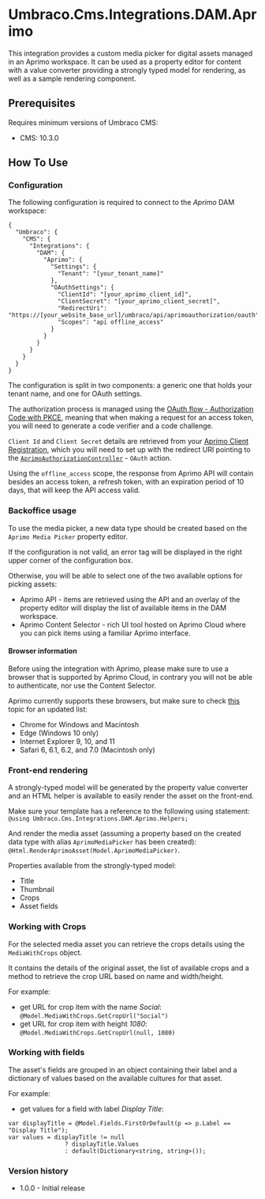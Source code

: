 # Umbraco.Cms.Integrations.DAM.Aprimo

This integration provides a custom media picker for digital assets managed in an Aprimo workspace. It can be used as a property editor for content with a value converter providing a strongly typed model for rendering, as well as a sample rendering component.

## Prerequisites

Requires minimum versions of Umbraco CMS: 
- CMS: 10.3.0

## How To Use

### Configuration

The following configuration is required to connect to the _Aprimo_ DAM workspace:

```
{
  "Umbraco": {
    "CMS": {
      "Integrations": {
        "DAM": {
          "Aprimo": {
            "Settings": {
              "Tenant": "[your_tenant_name]"
            },
            "OAuthSettings": {
              "ClientId": "[your_aprimo_client_id]",
              "ClientSecret": "[your_aprimo_client_secret]",
              "RedirectUri": "https://[your_website_base_url]/umbraco/api/aprimoauthorization/oauth",
              "Scopes": "api offline_access"
            }
          }
        }
      }
    }
  }
}
```

The configuration is split in two components: a generic one that holds your tenant name, and one for OAuth settings.

The authorization process is managed using the [OAuth flow - Authorization Code with PKCE](https://developers.aprimo.com/marketing-operations/rest-api/authorization/#module7), meaning that when making a request for an access token, you will need to generate a code verifier and a code challenge. 

`Client Id` and `Client Secret` details are retrieved from your [Aprimo Client Registration](https://developers.aprimo.com/marketing-operations/rest-api/authorization/#module2), which you will need to set up with the redirect URI pointing to the [`AprimoAuthorizationController`](https://github.com/umbraco/Umbraco.Cms.Integrations/blob/feature/aprimo-integration/src/Umbraco.Cms.Integrations.DAM.Aprimo/Controllers/AprimoAuthorizationController.cs) - `OAuth` action.

Using the `offline_access` scope, the response from Aprimo API will contain besides an access token, a refresh token, with an expiration period of 10 days, that will keep the API access valid.

### Backoffice usage
To use the media picker, a new data type should be created based on the `Aprimo Media Picker` property editor.

If the configuration is not valid, an error tag will be displayed in the right upper corner of the configuration box.

Otherwise, you will be able to select one of the two available options for picking assets:
- Aprimo API - items are retrieved using the API and an overlay of the property editor will display the list of available items in the DAM workspace.
- Aprimo Content Selector - rich UI tool hosted on Aprimo Cloud where you can pick items using a familiar Aprimo interface.

#### Browser information
Before using the integration with Aprimo, please make sure to use a browser that is supported by Aprimo Cloud, in contrary you will not be able to authenticate, nor use the Content Selector.

Aprimo currently supports these browsers, but make sure to check [this](https://help.aprimo.com/Content/Marketing_Operations_Help/aprimo_basics/browsers_configuring_concept.html) topic for an updated list:
- Chrome for Windows and Macintosh
- Edge (Windows 10 only)
- Internet Explorer 9, 10, and 11
- Safari 6, 6.1, 6.2, and 7.0 (Macintosh only)

### Front-end rendering
A strongly-typed model will be generated by the property value converter and an HTML helper is available to easily render the asset on the front-end.

Make sure your template has a reference to the following using statement:
`@using Umbraco.Cms.Integrations.DAM.Aprimo.Helpers;`

And render the media asset (assuming a property based on the created data type with alias `AprimoMediaPicker` has been created):
`@Html.RenderAprimoAsset(Model.AprimoMediaPicker)`.

Properties available from the strongly-typed model:
- Title
- Thumbnail
- Crops
- Asset fields

### Working with Crops
For the selected media asset you can retrieve the crops details using the `MediaWithCrops` object.
 
It contains the details of the original asset, the list of available crops and a method to retrieve the crop URL based on name and width/height.

For example:
- get URL for crop item with the name _Social_: `@Model.MediaWithCrops.GetCropUrl("Social")`
- get URL for crop item with height _1080_: `@Model.MediaWithCrops.GetCropUrl(null, 1080)`

### Working with fields
The asset's fields are grouped in an object containing their label and a dictionary of values based on the available cultures for that asset.

For example:
- get values for a field with label _Display Title_: 
```
var displayTitle = @Model.Fields.FirstOrDefault(p => p.Label == "Display Title");
var values = displayTitle != null
                ? displayTitle.Values 
                : default(Dictionary<string, string>());
``` 

### Version history
- 1.0.0 - Initial release
